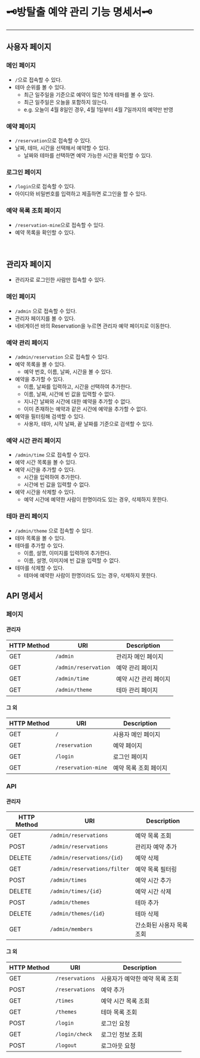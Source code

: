 # 🗝️방탈출 예약 관리 기능 명세서🗝️

---

## 사용자 페이지

### 메인 페이지

- `/`으로 접속할 수 있다.
- 테마 순위를 볼 수 있다.
    - 최근 일주일을 기준으로 예약이 많은 10개 테마를 볼 수 있다.
    - 최근 일주일은 오늘을 포함하지 않는다.
    - e.g. 오늘이 4월 8일인 경우, 4월 1일부터 4월 7일까지의 예약만 반영

### 예약 페이지

- `/reservation`으로 접속할 수 있다.
- 날짜, 테마, 시간을 선택해서 예약할 수 있다.
    - 날짜와 테마를 선택하면 예약 가능한 시간을 확인할 수 있다.

### 로그인 페이지

- `/login`으로 접속할 수 있다.
- 아이디와 비밀번호를 입력하고 제출하면 로그인을 할 수 있다.

### 예약 목록 조회 페이지

- `/reservation-mine`으로 접속할 수 있다.
- 예약 목록을 확인할 수 있다.

<br>

## 관리자 페이지

- 관리자로 로그인한 사람만 접속할 수 있다.

### 메인 페이지

- `/admin` 으로 접속할 수 있다.
- 관리자 페이지를 볼 수 있다.
- 네비게이션 바의 Reservation을 누르면 관리자 예약 페이지로 이동한다.

### 예약 관리 페이지

- `/admin/reservation` 으로 접속할 수 있다.
- 예약 목록을 볼 수 있다.
    - 예약 번호, 이름, 날짜, 시간을 볼 수 있다.
- 예약을 추가할 수 있다.
    - 이름, 날짜를 입력하고, 시간을 선택하여 추가한다.
    - 이름, 날짜, 시간에 빈 값을 입력할 수 없다.
    - 지나간 날짜와 시간에 대한 예약을 추가할 수 없다.
    - 이미 존재하는 예약과 같은 시간에 예약을 추가할 수 없다.
- 예약을 필터링해 검색할 수 있다.
    - 사용자, 테마, 시작 날짜, 끝 날짜를 기준으로 검색할 수 있다.

### 예약 시간 관리 페이지

- `/admin/time` 으로 접속할 수 있다.
- 예약 시간 목록을 볼 수 있다.
- 예약 시간을 추가할 수 있다.
    - 시간을 입력하여 추가한다.
    - 시간에 빈 값을 입력할 수 없다.
- 예약 시간을 삭제할 수 있다.
    - 예약 시간에 예약한 사람이 한명이라도 있는 경우, 삭제하지 못한다.

### 테마 관리 페이지

- `/admin/theme` 으로 접속할 수 있다.
- 테마 목록을 볼 수 있다.
- 테마를 추가할 수 있다.
    - 이름, 설명, 이미지를 입력하여 추가한다.
    - 이름, 설명, 이미지에 빈 값을 입력할 수 없다.
- 테마를 삭제할 수 있다.
    - 테마에 예약한 사람이 한명이라도 있는 경우, 삭제하지 못한다.

## API 명세서

### 페이지

#### 관리자

| HTTP Method | URI                  | Description  |
|-------------|----------------------|--------------|
| GET         | `/admin`             | 관리자 메인 페이지   | 
| GET         | `/admin/reservation` | 예약 관리 페이지    |
| GET         | `/admin/time`        | 예약 시간 관리 페이지 |
| GET         | `/admin/theme`       | 테마 관리 페이지    |

#### 그 외

| HTTP Method | URI                 | Description  |
|-------------|---------------------|--------------|
| GET         | `/`                 | 사용자 메인 페이지   |
| GET         | `/reservation`      | 예약 페이지       |
| GET         | `/login`            | 로그인 페이지      |
| GET         | `/reservation-mine` | 예약 목록 조회 페이지 |

### API

#### 관리자

| HTTP Method | URI                          | Description    |
|-------------|------------------------------|----------------|
| GET         | `/admin/reservations`        | 예약 목록 조회       |
| POST        | `/admin/reservations`        | 관리자 예약 추가      |
| DELETE      | `/admin/reservations/{id}`   | 예약 삭제          |
| GET         | `/admin/reservations/filter` | 예약 목록 필터링      |
| POST        | `/admin/times`               | 예약 시간 추가       |
| DELETE      | `/admin/times/{id}`          | 예약 시간 삭제       |
| POST        | `/admin/themes`              | 테마 추가          |
| DELETE      | `/admin/themes/{id}`         | 테마 삭제          |
| GET         | `/admin/members`             | 간소화된 사용자 목록 조회 |

#### 그 외

| HTTP Method | URI             | Description       |
|-------------|-----------------|-------------------|
| GET         | `/reservations` | 사용자가 예약한 예약 목록 조회 |
| POST        | `/reservations` | 예약 추가             |
| GET         | `/times`        | 예약 시간 목록 조회       |
| GET         | `/themes`       | 테마 목록 조회          |
| POST        | `/login`        | 로그인 요청            |
| GET         | `/login/check`  | 로그인 정보 조회         |
| POST        | `/logout`       | 로그아웃 요청           |
